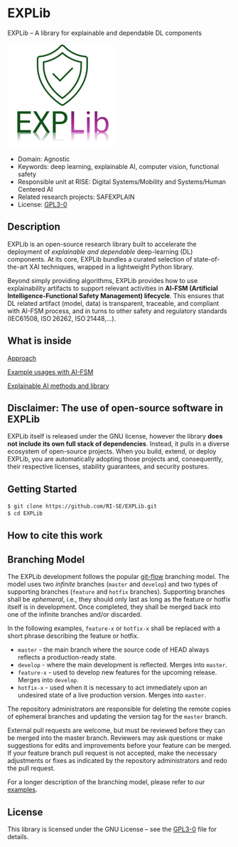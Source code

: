 # EXPLib

EXPLib – A library for explainable and dependable DL components

![Logo](./assets/EXPLib_logo.png) <a name="logo"></a>

- Domain: Agnostic 
- Keywords: deep learning, explainable AI, computer vision, functional safety
- Responsible unit at RISE: Digital Systems/Mobility and Systems/Human Centered AI
- Related research projects: SAFEXPLAIN
- License: [GPL3-0](https://github.com/RI-SE/EXPLib/blob/main/LICENSE)

## Description

EXPLib is an open-source research library built to accelerate the deployment of *explainable and dependable* deep-learning (DL) components.  At its core, EXPLib bundles a curated selection of state-of-the-art XAI techniques, wrapped in a lightweight Python library. 

Beyond simply providing algorithms, EXPLib provides how to use explainability artifacts to support relevant activities in **AI‑FSM (Artificial Intelligence‑Functional Safety Management) lifecycle**.  This ensures that DL related artifact (model, data) is transparent, traceable, and compliant with AI-FSM process, and in turns to other safety and regulatory standards (IEC61508, ISO 26262, ISO 21448,...). 

## What is inside

[Approach](approach.md)

[Example usages with AI-FSM](Place_holder)

[Explainable AI methods and library](XAI_SoA.md)

## Disclaimer: The use of open-source software in EXPLib

EXPLib itself is released under the GNU license, however the library **does not include its own full stack of dependencies**.  Instead, it pulls in a diverse ecosystem of open-source projects. When you build, extend, or deploy EXPLib, you are automatically adopting those projects and, consequently, their respective licenses, stability guarantees, and security postures.

## Getting Started

```
$ git clone https://github.com/RI-SE/EXPLib.git
$ cd EXPLib
```

## How to cite this work

## Branching Model

The EXPLib development follows the popular [git-flow](https://nvie.com/posts/a-successful-git-branching-model/) branching model. The model uses two *infinite* branches (`master` and `develop`) and two types of supporting branches (`feature` and `hotfix` branches). Supporting branches shall be *ephemeral*, i.e., they should only last as long as the feature or hotfix itself is in development. Once completed, they shall be merged back into one of the infinite branches and/or discarded.

In the following examples, `feature-x` or `hotfix-x` shall be replaced with a short phrase describing the feature or hotfix.

- `master` - the main branch where the source code of HEAD always reflects a production-ready state.
- `develop` - where the main development is reflected. Merges into `master`.
- `feature-x` - used to develop new features for the upcoming release. Merges into `develop`.
-	`hotfix-x` - used when it is necessary to act immediately upon an undesired state of a live production version. Merges into `master`.

The repository administrators are responsible for deleting the remote copies of ephemeral branches and updating the version tag for the `master` branch.

External pull requests are welcome, but must be reviewed before they can be merged into the master branch. Reviewers may ask questions or make suggestions for edits and improvements before your feature can be merged. If your feature branch pull request is not accepted, make the necessary adjustments or fixes as indicated by the repository administrators and redo the pull request.

For a longer description of the branching model, please refer to our [examples](https://github.com/RI-SE/EXPLib/blob/main/branching.md).

## License

This library is licensed under the GNU License – see the [GPL3-0](https://github.com/RI-SE/EXPLib/blob/main/LICENSE) file for details.